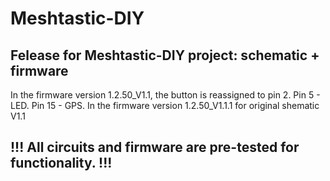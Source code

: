 # Meshtastic-DIY
## Felease for Meshtastic-DIY project: schematic + firmware

In the firmware version 1.2.50_V1.1, the button is reassigned to pin 2. Pin 5 - LED. Pin 15 - GPS.
In the firmware version 1.2.50_V1.1.1 for original shematic V1.1

## !!! All circuits and firmware are pre-tested for functionality. !!!